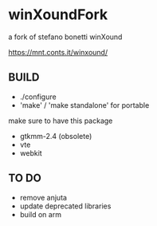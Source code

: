# winXoundFork
a fork of stefano bonetti winXound

https://mnt.conts.it/winxound/

## BUILD

- ./configure
- 'make' / 'make standalone' for portable

make sure to have this package

- gtkmm-2.4 (obsolete)
- vte
- webkit


## TO DO

- remove anjuta
- update deprecated libraries
- build  on arm

